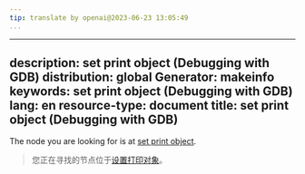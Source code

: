 ```yaml
---
tip: translate by openai@2023-06-23 13:05:49
...
```

---
description: set print object (Debugging with GDB)
distribution: global
Generator: makeinfo
keywords: set print object (Debugging with GDB)
lang: en
resource-type: document
title: set print object (Debugging with GDB)
---

The node you are looking for is at [set print object](Print-Settings.html#set-print-object).

> 您正在寻找的节点位于[设置打印对象](Print-Settings.html#set-print-object)。
